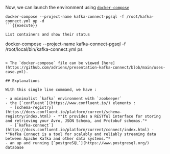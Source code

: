 
Now, we can launch the environment using [`docker-compose`](https://docs.docker.com/compose/)

```
docker-compose --project-name kafka-connect-pgsql -f /root/kafka-connect.yml up -d
```{{execute}}

List containers and show their status

```
docker-compose --project-name kafka-connect-pgsql -f /root/local/bin/kafka-connect.yml ps
```{{execute}}

> The `docker-compose` file can be viewed [here](https://github.com/adriens/presentation-kafka-connect/blob/main/uses-case.yml).

## Explanations

With this single line command, we have :

- a minimalist `kafka` environment with `zookeeper`
- the [`confluent`](https://www.confluent.io/) elements :
  - [schema-registry](https://docs.confluent.io/platform/current/schema-registry/index.html) - *"It provides a RESTful interface for storing and retrieving your Avro, JSON Schema, and Protobuf schemas."*
  - [`kafka-connect`](https://docs.confluent.io/platform/current/connect/index.html) - *"Kafka Connect is a tool for scalably and reliably streaming data between Apache Kafka and other data systems."*
- an up and running [`postgreSQL`](https://www.postgresql.org/) database